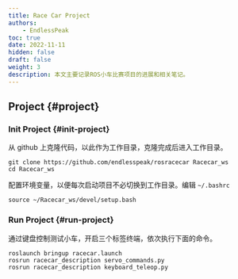 ```yaml
---
title: Race Car Project
authors:
    - EndlessPeak
toc: true
date: 2022-11-11
hidden: false
draft: false
weight: 3
description: 本文主要记录ROS小车比赛项目的进展和相关笔记。
---
```


## Project {#project}


### Init Project {#init-project}

从 github 上克隆代码，以此作为工作目录，克隆完成后进入工作目录。

```shell
git clone https://github.com/endlesspeak/rosracecar Racecar_ws
cd Racecar_ws
```

配置环境变量，以便每次启动项目不必切换到工作目录。编辑 `~/.bashrc`

```shell
source ~/Racecar_ws/devel/setup.bash
```


### Run Project {#run-project}

通过键盘控制测试小车，开启三个标签终端，依次执行下面的命令。

```shell
roslaunch bringup racecar.launch
rosrun racecar_description servo_commands.py
rosrun racecar_description keyboard_teleop.py
```
